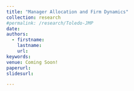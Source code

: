 ```yaml
---
title: "Manager Allocation and Firm Dynamics"
collection: research
#permalink: /research/Toledo-JMP
date: 
authors:
  - firstname: 
    lastname: 
    url: 
keywords: 
venue: Coming Soon!
paperurl: 
slidesurl: 

---
```



